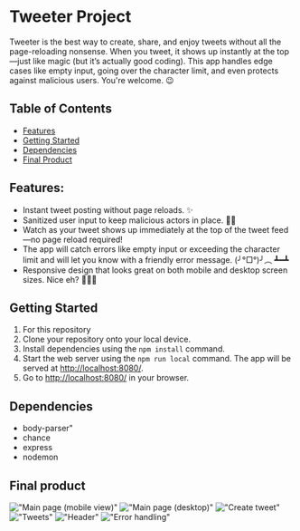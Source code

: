 # Tweeter Project

Tweeter is the best way to create, share, and enjoy tweets without all the page-reloading nonsense. When you tweet, it shows up instantly at the top—just like magic (but it’s actually good coding). This app handles edge cases like empty input, going over the character limit, and even protects against malicious users. You're welcome. 😉

## Table of Contents

- [Features](#features)
- [Getting Started](#getting-started)
- [Dependencies](#dependencies)
- [Final Product](#final-product)

## Features:

- Instant tweet posting without page reloads. ✨
- Sanitized user input to keep malicious actors in place. 🦸‍♂️
- Watch as your tweet shows up immediately at the top of the tweet feed—no page reload required!
- The app will catch errors like empty input or exceeding the character limit and will let you know with a friendly error message. (╯°□°)╯︵ ┻━┻
- Responsive design that looks great on both mobile and desktop screen sizes. Nice eh? 💁🏼‍♀️

## Getting Started

1. For this repository
2. Clone your repository onto your local device.
3. Install dependencies using the `npm install` command.
4. Start the web server using the `npm run local` command. The app will be served at <http://localhost:8080/>.
5. Go to <http://localhost:8080/> in your browser.

## Dependencies

- body-parser"
- chance
- express
- nodemon

## Final product

!["Main page (mobile view)"]()
!["Main page (desktop)"]()
!["Create tweet"]()
!["Tweets"]()
!["Header"]()
!["Error handling"]()
